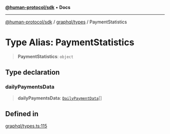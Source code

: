 [**@human-protocol/sdk**](../../../README.md) • **Docs**

***

[@human-protocol/sdk](../../../modules.md) / [graphql/types](../README.md) / PaymentStatistics

# Type Alias: PaymentStatistics

> **PaymentStatistics**: `object`

## Type declaration

### dailyPaymentsData

> **dailyPaymentsData**: [`DailyPaymentData`](DailyPaymentData.md)[]

## Defined in

[graphql/types.ts:115](https://github.com/humanprotocol/human-protocol/blob/0de84fbe0e3df6d9c9e1e985a33c1467fa40ea55/packages/sdk/typescript/human-protocol-sdk/src/graphql/types.ts#L115)
